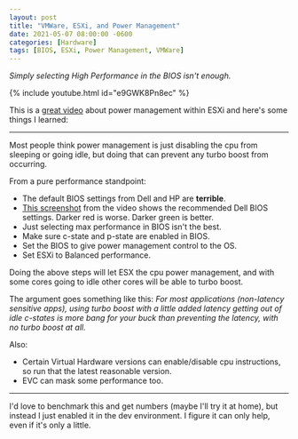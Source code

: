 ```yaml
---
layout: post
title: "VMWare, ESXi, and Power Management"
date: 2021-05-07 08:00:00 -0600
categories: [Hardware]
tags: [BIOS, ESXi, Power Management, VMWare]
---
```


*Simply selecting High Performance in the BIOS isn't enough.*

{% include youtube.html id="e9GWK8Pn8ec" %}

This is a [great video](https://www.youtube.com/watch?v=e9GWK8Pn8ec) about power management within ESXi and here's some things I learned:

---

Most people think power management is just disabling the cpu from sleeping or going idle, but doing that can prevent any turbo boost from occurring.

From a pure performance standpoint:

* The default BIOS settings from Dell and HP are **terrible**.
* [This screenshot](/assets/2021/05/vmware-dell-power-settings.png) from the video shows the recommended Dell BIOS settings. Darker red is worse. Darker green is better.
* Just selecting max performance in BIOS isn't the best.
* Make sure c-state and p-state are enabled in BIOS.
* Set the BIOS to give power management control to the OS.
* Set ESXi to Balanced performance.

Doing the above steps will let ESX the cpu power management, and with some cores going to idle other cores will be able to turbo boost.

The argument goes something like this: *For most applications (non-latency sensitive apps), using turbo boost with a little added latency getting out of idle c-states is more bang for your buck than preventing the latency, with no turbo boost at all.*

Also:

* Certain Virtual Hardware versions can enable/disable cpu instructions, so run that the latest reasonable version.
* EVC can mask some performance too.

---

I'd love to benchmark this and get numbers (maybe I'll try it at home), but instead I just enabled it in the dev environment. I figure it can only help, even if it's only a little.
